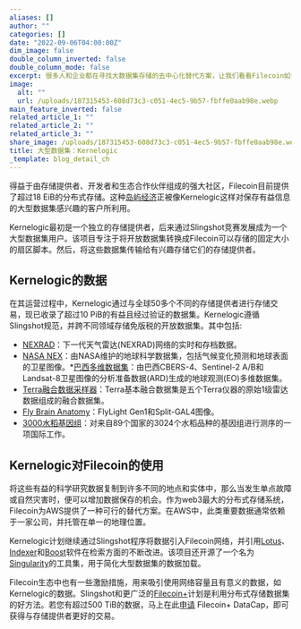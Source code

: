 ```yaml
---
aliases: []
author: ""
categories: []
date: "2022-09-06T04:00:00Z"
dim_image: false
double_column_inverted: false
double_column_mode: false
excerpt: 很多人和企业都在寻找大数据集存储的去中心化替代方案，让我们看看Filecoin如何通过Kernelogic满足这一需求。
image:
  alt: ""
  url: /uploads/187315453-608d73c3-c051-4ec5-9b57-fbffe0aab98e.webp
main_feature_inverted: false
related_article_1: ""
related_article_2: ""
related_article_3: ""
share_image: /uploads/187315453-608d73c3-c051-4ec5-9b57-fbffe0aab98e.webp
title: 大型数据集：Kernelogic
_template: blog_detail_ch
---
```


得益于由存储提供者、开发者和生态合作伙伴组成的强大社区，Filecoin目前提供了超过18 EiB的分布式存储。这种[岛屿经济](https://filecoin.io/blog/posts/filecoin-s-island-economy/)正被像Kernelogic这样对保存有益信息的大型数据集感兴趣的客户所利用。

Kernelogic最初是一个独立的存储提供者，后来通过Slingshot竞赛发展成为一个大型数据集用户。该项目专注于将开放数据集转换成Filecoin可以存储的固定大小的扇区脚本。然后，将这些数据集传输给有兴趣存储它们的存储提供者。

## Kernelogic的数据

在其运营过程中，Kernelogic通过与全球50多个不同的存储提供者进行存储交易，现已收录了超过10 PiB的有益且经过验证的数据集。Kernelogic遵循Slingshot规范，并跨不同领域存储免版税的开放数据集。其中包括:

- [NEXRAD](https://registry.opendata.aws/noaa-nexrad/)：下一代天气雷达(NEXRAD)网络的实时和存档数据。
- [NASA NEX](https://registry.opendata.aws/nasanex/)：由NASA维护的地球科学数据集，包括气候变化预测和地球表面的卫星图像。\*[巴西多维数据集](https://registry.opendata.aws/brazil-data-cubes/)：由巴西CBERS-4、Sentinel-2 A/B和Landsat-8卫星图像的分析准备数据(ARD)生成的地球观测(EO)多维数据集。
- [Terra融合数据采样器](https://registry.opendata.aws/terrafusion/)：Terra基本融合数据集是五个Terra仪器的原始1级雷达数据组成的融合数据集。
- [Fly Brain Anatomy](https://registry.opendata.aws/janelia-flylight/)：FlyLight Gen1和Split-GAL4图像。
- [3000水稻基因组](https://registry.opendata.aws/3kricegenome/)：对来自89个国家的3024个水稻品种的基因组进行测序的一项国际工作。

## Kernelogic对Filecoin的使用

将这些有益的科学研究数据复制到许多不同的地点和实体中，那么当发生单点故障或自然灾害时，便可以增加数据保存的机会。作为web3最大的分布式存储系统，Filecoin为AWS提供了一种可行的替代方案。在AWS中，此类重要数据通常依赖于一家公司，并托管在单一的地理位置。

Kernelogic计划继续通过Slingshot程序将数据引入Filecoin网络，并引用[Lotus](https://lotus.filecoin.io/)、[Indexer](https://filecoin.io/blog/posts/how-does-the-network-indexer-work/)和[Boost](https://filecoin.io/blog/posts/introducing-boost-new-capabilities-for-markets-including-http-transfers-web-ui-and-more/)软件在检索方面的不断改进。该项目还开源了一个名为[Singularity](https://github.com/tech-greedy/singularity)的工具集，用于简化大型数据集的数据加载。

Filecoin生态中也有一些激励措施，用来吸引使用网络容量且有意义的数据，如Kernelogic的数据。Slingshot和更广泛的[Filecoin+](https://github.com/filecoin-project/filecoin-plus-client-onboarding#datacap)计划是利用分布式存储数据集的好方法。若您有超过500 TiB的数据，马上在此[申请](https://github.com/filecoin-project/filecoin-plus-large-datasets) Filecoin+ DataCap，即可获得与存储提供者更好的交易。
